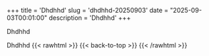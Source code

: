 +++
title = 'Dhdhhd'
slug = 'dhdhhd-20250903'
date = "2025-09-03T00:01:00"
description = 'Dhdhhd'
+++

Dhdhhd

Dhdhhd
{{< rawhtml >}}
{{< back-to-top >}}
{{< /rawhtml >}}
